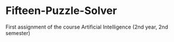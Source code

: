 # Fifteen-Puzzle-Solver
First assignment of the course Artificial Intelligence (2nd year, 2nd semester)
